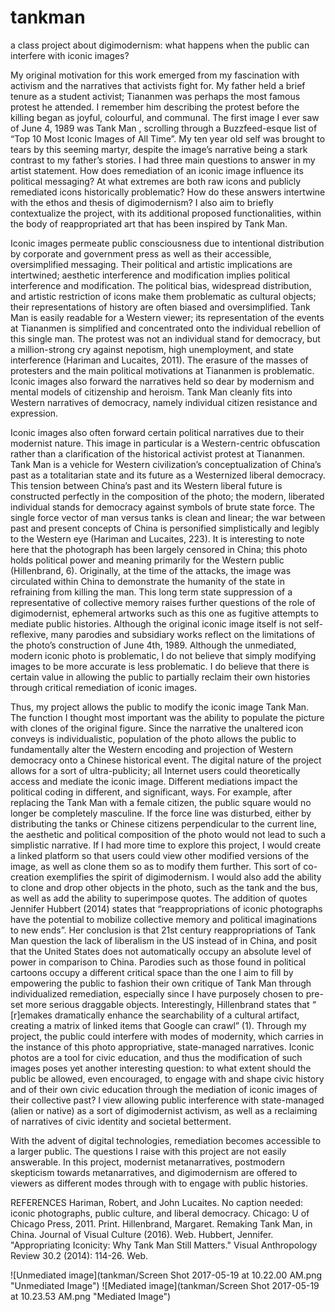 # tankman
a class project about digimodernism: what happens when the public can interfere with iconic images?

My original motivation for this work emerged from my fascination with activism and the
narratives that activists fight for. My father held a brief tenure as a student activist; Tiananmen
was perhaps the most famous protest he attended. I remember him describing the protest before
the killing began as joyful, colourful, and communal. The first image I ever saw of June 4, 1989
was Tank Man , scrolling through a Buzzfeed-esque list of “Top 10 Most Iconic Images of All
Time”. My ten year old self was brought to tears by this seeming martyr, despite the image’s
narrative being a stark contrast to my father’s stories. I had three main questions to answer in my
artist statement. How does remediation of an iconic image influence its political messaging? At
what extremes are both raw icons and publicly remediated icons historically problematic? How
do these answers intertwine with the ethos and thesis of digimodernism? I also aim to briefly
contextualize the project, with its additional proposed functionalities, within the body of
reappropriated art that has been inspired by Tank Man.

Iconic images permeate public consciousness due to intentional distribution by corporate
and government press as well as their accessible, oversimplified messaging. Their political and
artistic implications are intertwined; aesthetic interference and modification implies political
interference and modification. The political bias, widespread distribution, and artistic restriction
of icons make them problematic as cultural objects; their representations of history are often
biased and oversimplified. Tank Man is easily readable for a Western viewer; its representation
of the events at Tiananmen is simplified and concentrated onto the individual rebellion of this
single man. The protest was not an individual stand for democracy, but a million-strong cry
against nepotism, high unemployment, and state interference (Hariman and Lucaites, 2011). The
erasure of the masses of protesters and the main political motivations at Tiananmen is
problematic. Iconic images also forward the narratives held so dear by modernism and mental
models of citizenship and heroism. Tank Man cleanly fits into Western narratives of democracy,
namely individual citizen resistance and expression.

Iconic images also often forward certain political narratives due to their modernist nature.
This image in particular is a Western-centric obfuscation rather than a clarification of the
historical activist protest at Tiananmen. Tank Man is a vehicle for Western civilization’s
conceptualization of China’s past as a totalitarian state and its future as a Westernized liberal
democracy. This tension between China’s past and its Western liberal future is constructed
perfectly in the composition of the photo; the modern, liberated individual stands for democracy
against symbols of brute state force. The single force vector of man versus tanks is clean and
linear; the war between past and present concepts of China is personified simplistically and
legibly to the Western eye (Hariman and Lucaites, 223). It is interesting to note here that the
photograph has been largely censored in China; this photo holds political power and meaning
primarily for the Western public (Hillenbrand, 6). Originally, at the time of the attacks, the image
was circulated within China to demonstrate the humanity of the state in refraining from killing
the man. This long term state suppression of a representative of collective memory raises further
questions of the role of digimodernist, ephemeral artworks such as this one as fugitive attempts
to mediate public histories. Although the original iconic image itself is not self-reflexive, many
parodies and subsidiary works reflect on the limitations of the photo’s construction of June 4th,
1989. Although the unmediated, modern iconic photo is problematic, I do not believe that
simply modifying images to be more accurate is less problematic. I do believe that there is
certain value in allowing the public to partially reclaim their own histories through critical
remediation of iconic images.

Thus, my project allows the public to modify the iconic image Tank Man. The function I
thought most important was the ability to populate the picture with clones of the original figure.
Since the narrative the unaltered icon conveys is individualistic, population of the photo allows
the public to fundamentally alter the Western encoding and projection of Western democracy
onto a Chinese historical event. The digital nature of the project allows for a sort of
ultra-publicity; all Internet users could theoretically access and mediate the iconic image.
Different mediations impact the political coding in different, and significant, ways. For example,
after replacing the Tank Man with a female citizen, the public square would no longer be
completely masculine. If the force line was disturbed, either by distributing the tanks or Chinese
citizens perpendicular to the current line, the aesthetic and political composition of the photo
would not lead to such a simplistic narrative. If I had more time to explore this project, I would
create a linked platform so that users could view other modified versions of the image, as well as
clone them so as to modify them further. This sort of co-creation exemplifies the spirit of
digimodernism. I would also add the ability to clone and drop other objects in the photo, such as
the tank and the bus, as well as add the ability to superimpose quotes. The addition of quotes
Jennifer Hubbert (2014) states that “reappropriations of iconic photographs have the
potential to mobilize collective memory and political imaginations to new ends”. Her conclusion
is that 21st century reappropriations of Tank Man question the lack of liberalism in the US
instead of in China, and posit that the United States does not automatically occupy an absolute
level of power in comparison to China. Parodies such as those found in political cartoons occupy
a different critical space than the one I aim to fill by empowering the public to fashion their own
critique of Tank Man through individualized remediation, especially since I have purposely
chosen to pre-set more serious draggable objects. Interestingly, Hillenbrand states that “
[r]emakes dramatically enhance the searchability of a cultural artifact, creating a matrix of linked
items that Google can crawl” (1). Through my project, the public could interfere with modes of
modernity, which carries in the instance of this photo appropriative, state-managed narratives.
Iconic photos are a tool for civic education, and thus the modification of such images poses yet
another interesting question: to what extent should the public be allowed, even encouraged, to
engage with and shape civic history and of their own civic education through the mediation of
iconic images of their collective past? I view allowing public interference with state-managed
(alien or native) as a sort of digimodernist activism, as well as a reclaiming of narratives of civic
identity and societal betterment.

With the advent of digital technologies, remediation becomes accessible to a larger
public. The questions I raise with this project are not easily answerable. In this project, modernist
metanarratives, postmodern skepticism towards metanarratives, and digimodernism are offered
to viewers as different modes through with to engage with public histories.

REFERENCES
Hariman, Robert, and John Lucaites. No caption needed: iconic photographs, public culture, and
liberal democracy. Chicago: U of Chicago Press, 2011. Print.
Hillenbrand, Margaret. Remaking Tank Man, in China. Journal of Visual Culture (2016). Web.
Hubbert, Jennifer. "Appropriating Iconicity: Why Tank Man Still Matters." Visual Anthropology
Review 30.2 (2014): 114-26. Web.

![Unmediated image](tankman/Screen Shot 2017-05-19 at 10.22.00 AM.png "Unmediated Image")
![Mediated image](tankman/Screen Shot 2017-05-19 at 10.23.53 AM.png "Mediated Image")


